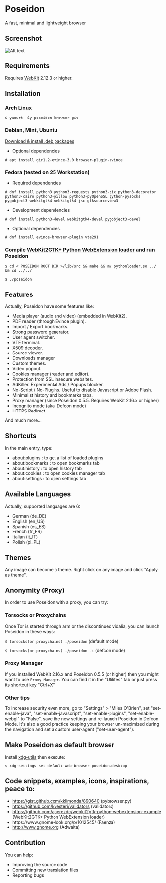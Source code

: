 # Poseidon
A fast, minimal and lightweight browser

## Screenshot

![Alt text](https://raw.githubusercontent.com/sidus-dev/screenshots/master/poseidon-0.7.1.png "Poseidon 0.7.1 on Arch Linux")

## Requirements

Requires [WebKit](https://webkitgtk.org/) 2.12.3 or higher.

## Installation

### Arch Linux

`$ yaourt -Sy poseidon-browser-git`

### Debian, Mint, Ubuntu

[Download & install .deb packages](https://github.com/sidus-dev/poseidon/releases)

* Optional dependencies

`# apt install gir1.2-evince-3.0 browser-plugin-evince`

### Fedora (tested on 25 Workstation)

* Required dependencies

`# dnf install python3 python3-requests python3-six python3-decorator python3-cairo python3-pillow python3-pyOpenSSL python-pysocks pygobject3 webkitgtk4 webkitgtk4-jsc gtksourceview3`

* Development dependencies

`# dnf install python3-devel webkitgtk4-devel pygobject3-devel`

* Optional dependencies

`# dnf install evince-browser-plugin vte291`

### Compile [WebKit2GTK+ Python WebExtension loader](https://github.com/aperezdc/webkit2gtk-python-webextension-example) and run Poseidon

`$ cd < POSEIDON ROOT DIR >/lib/src && make && mv pythonloader.so ../ && cd ../../`

`$ ./poseidon`

## Features

Actually, Poseidon have some features like:

* Media player (audio and video) (embedded in WebKit2).
* PDF reader (through Evince plugin).
* Import / Export bookmarks.
* Strong password generator.
* User agent switcher.
* VTE terminal.
* X509 decoder.
* Source viewer.
* Downloads manager.
* Custom themes.
* Video popout.
* Cookies manager (reader and editor).
* Protection from SSL insecure websites.
* AdKiller. Experimental Ads / Popups blocker.
* No-Script / No-Plugins. Useful to disable Javascript or Adobe Flash.
* Minimalist history and bookmarks tabs.
* Proxy manager (since Poseidon 0.5.5. Requires WebKit 2.16.x or higher)
* Incognito mode (aka. Defcon mode)
* HTTPS Redirect.

And much more...

## Shortcuts

In the main entry, type:

* about:plugins : to get a list of loaded plugins
* about:bookmarks : to open bookmarks tab
* about:history : to open history tab
* about:cookies : to open cookies manager tab
* about:settings : to open settings tab

## Available Languages

Actually, supported languages are 6:

* German (de_DE)
* English (en_US)
* Spanish (es_ES)
* French (fr_FR)
* Italian (it_IT)
* Polish (pl_PL)

## Themes

Any image can become a theme. Right click on any image and click "Apply as theme".

## Anonymity (Proxy)

In order to use Poseidon with a proxy, you can try:

### Torsocks or Proxychains

Once Tor is started through arm or the discontinued vidalia, you can launch Poseidon in these ways:

`$ torsocks(or proxychains) ./poseidon` (default mode)

`$ torsocks(or proxychains) ./poseidon -i` (defcon mode)

### Proxy Manager

If you installed WebKit 2.16.x and Poseidon 0.5.5 (or higher) then you might want to use `Proxy Manager`.
You can find it in the "Utilites" tab or just press its shortcut key "Ctrl+X".

### Other tips

To increase security even more, go to "Settings" > "Miles O'Brien", set "set-enable-java", "set-enable-javascript", "set-enable-plugins", "set-enable-webgl" to "False", save the new settings and re-launch Poseidon in Defcon Mode. It's also a good practice keeping your browser un-maximized during the navigation and set a custom user-agent ("set-user-agent").

## Make Poseidon as default browser

Install [xdg-utils](https://www.freedesktop.org/wiki/Software/xdg-utils/) then execute:

`$ xdg-settings set default-web-browser poseidon.desktop`

## Code snippets, examples, icons, inspirations, peace to:

* https://gist.github.com/kklimonda/890640 (pybrowser.py)
* https://github.com/kvesteri/validators (validators)
* https://github.com/aperezdc/webkit2gtk-python-webextension-example (WebKit2GTK+ Python WebExtension loader)
* https://www.gnome-look.org/p/1012545/ (Faenza)
* http://www.gnome.org (Adwaita)

## Contribution

You can help:

* Improving the source code
* Committing new translation files
* Reporting bugs

